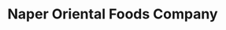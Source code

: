 ---
title: "Naper Oriental Foods Company"
url: /lisle/naper-oriental-foods-company/
shop: Lebensmittel
---